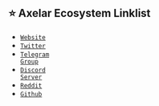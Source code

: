 ## ⭐️ Axelar Ecosystem Linklist
- <a href="https://axelar.network/" target="_blank"><code>Website</code></a>
- <a href="https://twitter.com/axelarcore" target="_blank"><code>Twitter</code></a>
- <a href="https://t.me/axelarcommunity" target="_blank"><code>Telegram Group</code></a>
- <a href="https://discord.com/invite/aRZ3Ra6f7D" target="_blank"><code>Discord Server</code></a>
- <a href="https://www.reddit.com/r/Archway" target="_blank"><code>Reddit</code></a>
- <a href="https://github.com/axelarnetwork" target="_blank"><code>Github</code></a>